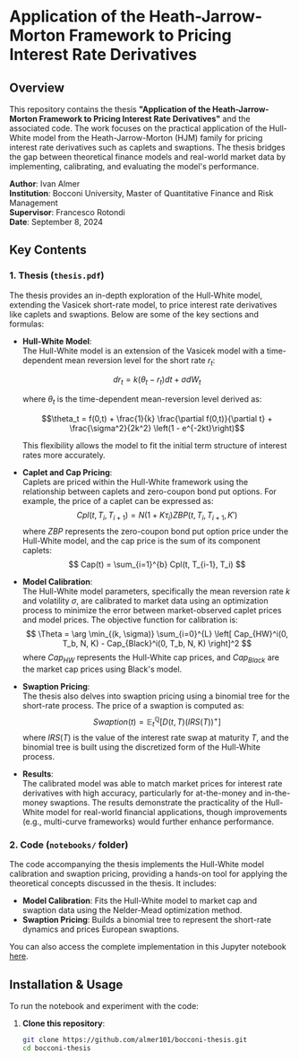 # Application of the Heath-Jarrow-Morton Framework to Pricing Interest Rate Derivatives

## Overview

This repository contains the thesis **"Application of the Heath-Jarrow-Morton Framework to Pricing Interest Rate Derivatives"** and the associated code. The work focuses on the practical application of the Hull-White model from the Heath-Jarrow-Morton (HJM) family for pricing interest rate derivatives such as caplets and swaptions. The thesis bridges the gap between theoretical finance models and real-world market data by implementing, calibrating, and evaluating the model's performance.

**Author**: Ivan Almer  
**Institution**: Bocconi University, Master of Quantitative Finance and Risk Management  
**Supervisor**: Francesco Rotondi  
**Date**: September 8, 2024

## Key Contents

### 1. **Thesis** (`thesis.pdf`)

The thesis provides an in-depth exploration of the Hull-White model, extending the Vasicek short-rate model, to price interest rate derivatives like caplets and swaptions. Below are some of the key sections and formulas:

- **Hull-White Model**:  
   The Hull-White model is an extension of the Vasicek model with a time-dependent mean reversion level for the short rate $r_t$:
   ```math
   dr_t = k(\theta_t - r_t)dt + \sigma dW_t
   ```
   where $\theta_t$ is the time-dependent mean-reversion level derived as:
   ```math
   \theta_t = f(0,t) + \frac{1}{k} \frac{\partial f(0,t)}{\partial t} + \frac{\sigma^2}{2k^2} \left(1 - e^{-2kt}\right)
   ```
   This flexibility allows the model to fit the initial term structure of interest rates more accurately.

- **Caplet and Cap Pricing**:  
   Caplets are priced within the Hull-White framework using the relationship between caplets and zero-coupon bond put options. For example, the price of a caplet can be expressed as:
   $$
   Cpl(t, T_i, T_{i+1}) = N(1 + K \tau_i) ZBP(t, T_i, T_{i+1}, K')
   $$
   where $ZBP$ represents the zero-coupon bond put option price under the Hull-White model, and the cap price is the sum of its component caplets:
   $$
   Cap(t) = \sum_{i=1}^{b} Cpl(t, T_{i-1}, T_i)
   $$

- **Model Calibration**:  
   The Hull-White model parameters, specifically the mean reversion rate $k$ and volatility $\sigma$, are calibrated to market data using an optimization process to minimize the error between market-observed caplet prices and model prices. The objective function for calibration is:
   $$
   \Theta = \arg \min_{(k, \sigma)} \sum_{i=0}^{L} \left[ Cap_{HW}^i(0, T_b, N, K) - Cap_{Black}^i(0, T_b, N, K) \right]^2
   $$
   where $Cap_{HW}$ represents the Hull-White cap prices, and $Cap_{Black}$ are the market cap prices using Black's model.

- **Swaption Pricing**:  
   The thesis also delves into swaption pricing using a binomial tree for the short-rate process. The price of a swaption is computed as:
   $$Swaption(t) = \mathbb{E}_t^\mathbb{Q} \left[ D(t,T) (IRS(T))^+ \right]$$
   where $IRS(T)$ is the value of the interest rate swap at maturity $T$, and the binomial tree is built using the discretized form of the Hull-White process.

- **Results**:  
   The calibrated model was able to match market prices for interest rate derivatives with high accuracy, particularly for at-the-money and in-the-money swaptions. The results demonstrate the practicality of the Hull-White model for real-world financial applications, though improvements (e.g., multi-curve frameworks) would further enhance performance.

### 2. **Code** (`notebooks/` folder)

The code accompanying the thesis implements the Hull-White model calibration and swaption pricing, providing a hands-on tool for applying the theoretical concepts discussed in the thesis. It includes:

- **Model Calibration**: Fits the Hull-White model to market cap and swaption data using the Nelder-Mead optimization method.
- **Swaption Pricing**: Builds a binomial tree to represent the short-rate dynamics and prices European swaptions.

You can also access the complete implementation in this Jupyter notebook [here](https://colab.research.google.com/drive/1M-CqLrTAJJ4lelp9nTbWoAhFJPNjVU6T).

## Installation & Usage

To run the notebook and experiment with the code:

1. **Clone this repository**:
   ```bash
   git clone https://github.com/almer101/bocconi-thesis.git
   cd bocconi-thesis
